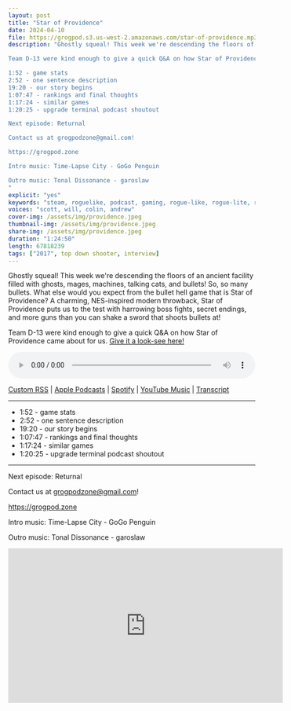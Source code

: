 ```yaml
---
layout: post
title: "Star of Providence"
date: 2024-04-10
file: https://grogpod.s3.us-west-2.amazonaws.com/star-of-providence.mp3
description: "Ghostly squeal! This week we're descending the floors of an ancient facility filled with ghosts, mages, machines, talking cats, and bullets! So, so many bullets. What else would you expect from the bullet hell game that is Star of Providence? A charming, NES-inspired modern throwback, Star of Providence puts us to the test with harrowing boss fights, secret endings, and more guns than you can shake a sword that shoots bullets at! 

Team D-13 were kind enough to give a quick Q&A on how Star of Providence came about for us. Give it a look-see here!

1:52 - game stats
2:52 - one sentence description
19:20 - our story begins
1:07:47 - rankings and final thoughts
1:17:24 - similar games
1:20:25 - upgrade terminal podcast shoutout

Next episode: Returnal

Contact us at grogpodzone@gmail.com!

https://grogpod.zone

Intro music: Time-Lapse City - GoGo Penguin

Outro music: Tonal Dissonance - garoslaw
"
explicit: "yes" 
keywords: "steam, roguelike, podcast, gaming, rogue-like, rogue-lite, roguelite"
voices: "scott, will, colin, andrew"
cover-img: /assets/img/providence.jpeg
thumbnail-img: /assets/img/providence.jpeg
share-img: /assets/img/providence.jpeg
duration: "1:24:50"
length: 67818239
tags: ["2017", top down shooter, interview]
---
```


Ghostly squeal! This week we're descending the floors of an ancient facility filled with ghosts, mages, machines, talking cats, and bullets! So, so many bullets. What else would you expect from the bullet hell game that is Star of Providence? A charming, NES-inspired modern throwback, Star of Providence puts us to the test with harrowing boss fights, secret endings, and more guns than you can shake a sword that shoots bullets at! 

Team D-13 were kind enough to give a quick Q&A on how Star of Providence came about for us. [Give it a look-see here!](https://github.com/ScottBurger/going_rogue_podcast/blob/master/docs/providence.md)


<div class="container">
  <audio controls style="width: 100%;">
    <source src="https://grogpod.s3.us-west-2.amazonaws.com/star-of-providence.mp3" type="audio/mpeg">
  </audio>
</div>

[Custom RSS](https://grogpod.zone/feed.xml) | [Apple Podcasts](https://podcasts.apple.com/us/podcast/star-of-providence/id1650474911?i=1000652269445) | [Spotify](https://open.spotify.com/episode/6hvNzGJ3xGKNzVR4mev8Ec?si=1q9pQeb_T9yjodhnGveqqA) | [YouTube Music](https://www.youtube.com/playlist?list=PL-ShOmyMvd4jYFChE6tgj0JYG8RKK4xe0) | [Transcript](https://github.com/ScottBurger/going_rogue_podcast/blob/master/docs/transcripts/star_of_providence.txt)

---
* 1:52 - game stats
* 2:52 - one sentence description
* 19:20 - our story begins
* 1:07:47 - rankings and final thoughts
* 1:17:24 - similar games
* 1:20:25 - upgrade terminal podcast shoutout

---



Next episode: Returnal

Contact us at grogpodzone@gmail.com!

https://grogpod.zone

Intro music: Time-Lapse City - GoGo Penguin

Outro music: Tonal Dissonance - garoslaw

<div class="embed-responsive embed-responsive-16by9">
<iframe width="560" height="315" src="https://www.youtube.com/embed/fUs_7p49lTI" title="YouTube video player" frameborder="0" allow="accelerometer; autoplay; clipboard-write; encrypted-media; gyroscope; picture-in-picture" allowfullscreen></iframe>
</div>
